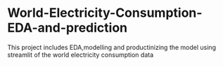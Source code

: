 # World-Electricity-Consumption-EDA-and-prediction
This project includes EDA,modelling and productinizing the model using streamlit of the world electricity consumption data 
